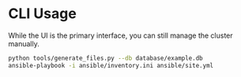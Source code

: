 # CLI Usage

While the UI is the primary interface, you can still manage the cluster manually.

```bash
python tools/generate_files.py --db database/example.db
ansible-playbook -i ansible/inventory.ini ansible/site.yml
```
